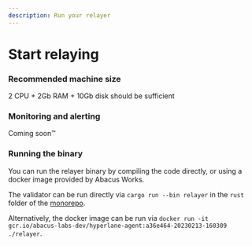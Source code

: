 ```yaml
---
description: Run your relayer
---
```


# Start relaying

### Recommended machine size

2 CPU + 2Gb RAM + 10Gb disk should be sufficient

### Monitoring and alerting

Coming soon™️

### Running the binary

You can run the relayer binary by compiling the code directly, or using a docker image provided by Abacus Works.

The validator can be run directly via  `cargo run --bin relayer` in the `rust` folder of the [monorepo](https://github.com/hyperlane-xyz/hyperlane-monorepo).

Alternatively, the docker image can be run via `docker run -it gcr.io/abacus-labs-dev/hyperlane-agent:a36e464-20230213-160309 ./relayer`.


